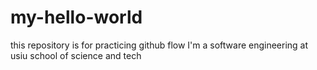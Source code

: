 # my-hello-world
this repository is for practicing github flow
I'm a software engineering at usiu school of science and tech
